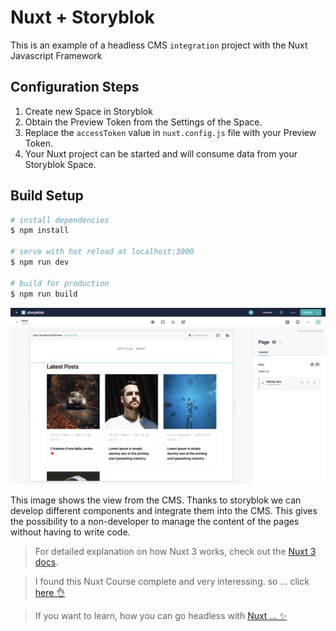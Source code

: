 # Nuxt + Storyblok

This is an example of a headless CMS `integration` project with the Nuxt Javascript Framework
## Configuration Steps

1. Create new Space in Storyblok
2. Obtain the Preview Token from the Settings of the Space.
3. Replace the `accessToken` value in `nuxt.config.js` file with your Preview Token.
4. Your Nuxt project can be started and will consume data from your Storyblok Space.

## Build Setup

```bash
# install dependencies
$ npm install

# serve with hot reload at localhost:3000
$ npm run dev

# build for production
$ npm run build
```

![example](readme-images/1.png)

This image shows the view from the CMS. Thanks to storyblok we can develop different components and integrate them into the CMS. This gives the possibility to a non-developer to manage the content of the pages without having to write code.

> For detailed explanation on how Nuxt 3 works, check out the [Nuxt 3 docs](https://v3.nuxtjs.org/guide/concepts/introduction).

> I found this Nuxt Course complete and very interessing. so ... click <a target="_blank" href="https://www.udemy.com/course/the-nuxt-3-bootcamp-the-complete-developer-guide/"> here 👌 </a>

> If you want to learn, how you can go headless with <a target="_blank" href="https://www.storyblok.com/tc/nuxtjs">Nuxt ... ✨</a>
